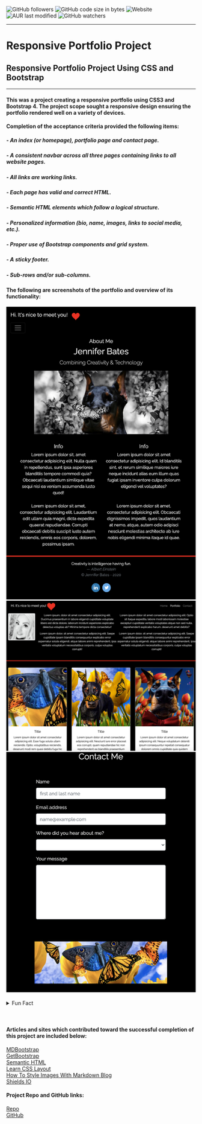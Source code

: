 ![GitHub followers](https://img.shields.io/github/followers/onomatopoetica?label=Follow&style=social)    ![GitHub code size in bytes](https://img.shields.io/github/languages/code-size/onomatopoetica/01-homework)    ![Website](https://img.shields.io/website?down_color=lightgrey&down_message=offline&up_color=blue&up_message=online&url=https%3A%2F%2Fonomatopoetica.github.io%2F01-homework%2F)  ![AUR last modified](https://img.shields.io/aur/last-modified/google-chrome)  ![GitHub watchers](https://img.shields.io/github/watchers/onomatopoetica/01-homework?label=Watch&style=social)

---
# Responsive Portfolio Project <br>
## Responsive Portfolio Project Using CSS and Bootstrap
---

#### This was a project creating a responsive portfolio using CSS3 and Bootstrap 4. The project scope sought a responsive design ensuring the portfolio rendered well on a variety of devices. 

#### Completion of the acceptance criteria provided the following items:
#####   - An index (or homepage), portfolio page and contact page.
#####   - A consistent navbar across all three pages containing links to all website pages.
#####   - All links are working links.
#####   - Each page has valid and correct HTML.
#####   - Semantic HTML elements which follow a logical structure.
#####   - Personalized information (bio, name, images, links to social media, etc.).
#####   - Proper use of Bootstrap components and grid system.
#####   - A sticky footer.
#####   - Sub-rows and/or sub-columns.

#### The following are screenshots of the portfolio and overview of its functionality:

<img src="Assets/Images/Home.png" alt="portfolio homepage screenshot" title="screenshot" width="700" height="auto">
<img src="Assets/Images/Portfolio.png" alt="portfolio page screenshot" title="screenshot" width="700" height="auto">
<img src="Assets/Images/Contact.png" alt="contact page screenshot" title="screenshot" width="700" height="auto">

<br>
<br>
<details>
    <summary>Fun Fact</summary>
    The red dobermans in the artwork are my own (four-legged) children.
    <img src="Assets/Images/ScarlettRouxbe2.png" alt="contact page screenshot" align="left" width="600" height="auto">
</details>

<br>
<br>
  
#### Articles and sites which contributed toward the successful completion of this project are included below:

[MDBootstrap](https://mdbootstrap.com/docs/jquery/forms/contact/) <br>
[GetBootstrap](https://getbootstrap.com/docs/4.0/) <br>
[Semantic HTML](https://www.pluralsight.com/guides/semantic-html)  <br>
[Learn CSS Layout](https://learnlayout.com/no-layout.html) <br>
[How To Style Images With Markdown Blog](https://www.xaprb.com/blog/how-to-style-images-with-markdown/) <br>
[Shields IO](https://shields.io/) <br>

#### Project Repo and GitHub links: <br>

[Repo](https://onomatopoetica.github.io/02-portfolio/) <br>
[GitHub](https://github.com/onomatopoetica/02-Portfolio/)
